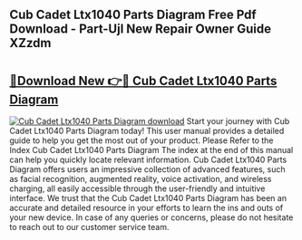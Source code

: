 ## Cub Cadet Ltx1040 Parts Diagram Free Pdf Download - Part-Ujl New Repair Owner Guide XZzdm

# <h2><a href="http://dfscdu8.blite.top/?on=Cub+Cadet+Ltx1040+Parts+Diagram">🔗Download New 👉🔴 Cub Cadet Ltx1040 Parts Diagram</a></h2>

[![Cub Cadet Ltx1040 Parts Diagram download](https://i.imgur.com/lujVjoI.png)](http://dfscdu8.blite.top/?on=Cub+Cadet+Ltx1040+Parts+Diagram)
Start your journey with Cub Cadet Ltx1040 Parts Diagram today! This user manual provides a detailed guide to help you get the most out of your product. Please Refer to the Index Cub Cadet Ltx1040 Parts Diagram The index at the end of this manual can help you quickly locate relevant information. Cub Cadet Ltx1040 Parts Diagram offers users an impressive collection of advanced features, such as facial recognition, augmented reality, voice activation, and wireless charging, all easily accessible through the user-friendly and intuitive interface. We trust that the Cub Cadet Ltx1040 Parts Diagram has been an accurate and detailed resource in your efforts to learn the ins and outs of your new device. In case of any queries or concerns, please do not hesitate to reach out to our customer service team.
